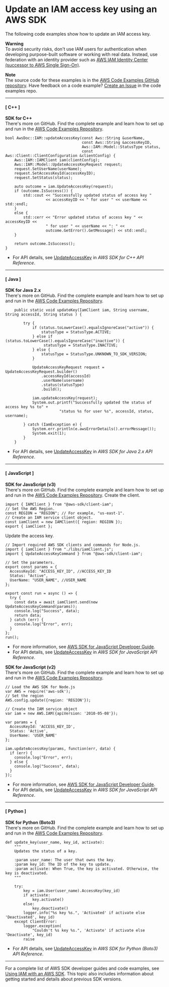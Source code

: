 # Update an IAM access key using an AWS SDK<a name="example_iam_UpdateAccessKey_section"></a>

The following code examples show how to update an IAM access key\. 

**Warning**  
To avoid security risks, don't use IAM users for authentication when developing purpose\-built software or working with real data\. Instead, use federation with an identity provider such as [AWS IAM Identity Center \(successor to AWS Single Sign\-On\)](https://docs.aws.amazon.com/singlesignon/latest/userguide/what-is.html)\.

**Note**  
The source code for these examples is in the [AWS Code Examples GitHub repository](https://github.com/awsdocs/aws-doc-sdk-examples)\. Have feedback on a code example? [Create an Issue](https://github.com/awsdocs/aws-doc-sdk-examples/issues/new/choose) in the code examples repo\. 

------
#### [ C\+\+ ]

**SDK for C\+\+**  
 There's more on GitHub\. Find the complete example and learn how to set up and run in the [AWS Code Examples Repository](https://github.com/awsdocs/aws-doc-sdk-examples/tree/main/cpp/example_code/iam#code-examples)\. 
  

```
bool AwsDoc::IAM::updateAccessKey(const Aws::String &userName,
                                  const Aws::String &accessKeyID,
                                  Aws::IAM::Model::StatusType status,
                                  const Aws::Client::ClientConfiguration &clientConfig) {
    Aws::IAM::IAMClient iam(clientConfig);
    Aws::IAM::Model::UpdateAccessKeyRequest request;
    request.SetUserName(userName);
    request.SetAccessKeyId(accessKeyID);
    request.SetStatus(status);

    auto outcome = iam.UpdateAccessKey(request);
    if (outcome.IsSuccess()) {
        std::cout << "Successfully updated status of access key "
                  << accessKeyID << " for user " << userName << std::endl;
    }
    else {
        std::cerr << "Error updated status of access key " << accessKeyID <<
                  " for user " << userName << ": " <<
                  outcome.GetError().GetMessage() << std::endl;
    }

    return outcome.IsSuccess();
}
```
+  For API details, see [UpdateAccessKey](https://docs.aws.amazon.com/goto/SdkForCpp/iam-2010-05-08/UpdateAccessKey) in *AWS SDK for C\+\+ API Reference*\. 

------
#### [ Java ]

**SDK for Java 2\.x**  
 There's more on GitHub\. Find the complete example and learn how to set up and run in the [AWS Code Examples Repository](https://github.com/awsdocs/aws-doc-sdk-examples/tree/main/javav2/example_code/iam#readme)\. 
  

```
    public static void updateKey(IamClient iam, String username, String accessId, String status ) {

        try {
            if (status.toLowerCase().equalsIgnoreCase("active")) {
                statusType = StatusType.ACTIVE;
            } else if (status.toLowerCase().equalsIgnoreCase("inactive")) {
                 statusType = StatusType.INACTIVE;
            } else {
                statusType = StatusType.UNKNOWN_TO_SDK_VERSION;
            }

            UpdateAccessKeyRequest request = UpdateAccessKeyRequest.builder()
                .accessKeyId(accessId)
                .userName(username)
                .status(statusType)
                .build();

            iam.updateAccessKey(request);
            System.out.printf("Successfully updated the status of access key %s to" +
                        "status %s for user %s", accessId, status, username);

        } catch (IamException e) {
            System.err.println(e.awsErrorDetails().errorMessage());
            System.exit(1);
        }
    }
```
+  For API details, see [UpdateAccessKey](https://docs.aws.amazon.com/goto/SdkForJavaV2/iam-2010-05-08/UpdateAccessKey) in *AWS SDK for Java 2\.x API Reference*\. 

------
#### [ JavaScript ]

**SDK for JavaScript \(v3\)**  
 There's more on GitHub\. Find the complete example and learn how to set up and run in the [AWS Code Examples Repository](https://github.com/awsdocs/aws-doc-sdk-examples/tree/main/javascriptv3/example_code/iam#code-examples)\. 
Create the client\.  

```
import { IAMClient } from "@aws-sdk/client-iam";
// Set the AWS Region.
const REGION = "REGION"; // For example, "us-east-1".
// Create an IAM service client object.
const iamClient = new IAMClient({ region: REGION });
export { iamClient };
```
Update the access key\.  

```
// Import required AWS SDK clients and commands for Node.js.
import { iamClient } from "./libs/iamClient.js";
import { UpdateAccessKeyCommand } from "@aws-sdk/client-iam";

// Set the parameters.
export const params = {
  AccessKeyId: "ACCESS_KEY_ID", //ACCESS_KEY_ID
  Status: "Active",
  UserName: "USER_NAME", //USER_NAME
};

export const run = async () => {
  try {
    const data = await iamClient.send(new UpdateAccessKeyCommand(params));
    console.log("Success", data);
    return data;
  } catch (err) {
    console.log("Error", err);
  }
};
run();
```
+  For more information, see [AWS SDK for JavaScript Developer Guide](https://docs.aws.amazon.com/sdk-for-javascript/v3/developer-guide/iam-examples-managing-access-keys.html#iam-examples-managing-access-keys-updating)\. 
+  For API details, see [UpdateAccessKey](https://docs.aws.amazon.com/AWSJavaScriptSDK/v3/latest/clients/client-iam/classes/updateaccesskeycommand.html) in *AWS SDK for JavaScript API Reference*\. 

**SDK for JavaScript \(v2\)**  
 There's more on GitHub\. Find the complete example and learn how to set up and run in the [AWS Code Examples Repository](https://github.com/awsdocs/aws-doc-sdk-examples/tree/main/javascript/example_code/iam#code-examples)\. 
  

```
// Load the AWS SDK for Node.js
var AWS = require('aws-sdk');
// Set the region 
AWS.config.update({region: 'REGION'});

// Create the IAM service object
var iam = new AWS.IAM({apiVersion: '2010-05-08'});

var params = {
  AccessKeyId: 'ACCESS_KEY_ID',
  Status: 'Active',
  UserName: 'USER_NAME'
};

iam.updateAccessKey(params, function(err, data) {
  if (err) {
    console.log("Error", err);
  } else {
    console.log("Success", data);
  }
});
```
+  For more information, see [AWS SDK for JavaScript Developer Guide](https://docs.aws.amazon.com/sdk-for-javascript/v2/developer-guide/iam-examples-managing-access-keys.html#iam-examples-managing-access-keys-updating)\. 
+  For API details, see [UpdateAccessKey](https://docs.aws.amazon.com/goto/AWSJavaScriptSDK/iam-2010-05-08/UpdateAccessKey) in *AWS SDK for JavaScript API Reference*\. 

------
#### [ Python ]

**SDK for Python \(Boto3\)**  
 There's more on GitHub\. Find the complete example and learn how to set up and run in the [AWS Code Examples Repository](https://github.com/awsdocs/aws-doc-sdk-examples/tree/main/python/example_code/iam/iam_basics#code-examples)\. 
  

```
def update_key(user_name, key_id, activate):
    """
    Updates the status of a key.

    :param user_name: The user that owns the key.
    :param key_id: The ID of the key to update.
    :param activate: When True, the key is activated. Otherwise, the key is deactivated.
    """

    try:
        key = iam.User(user_name).AccessKey(key_id)
        if activate:
            key.activate()
        else:
            key.deactivate()
        logger.info("%s key %s.", 'Activated' if activate else 'Deactivated', key_id)
    except ClientError:
        logger.exception(
            "Couldn't %s key %s.", 'Activate' if activate else 'Deactivate', key_id)
        raise
```
+  For API details, see [UpdateAccessKey](https://docs.aws.amazon.com/goto/boto3/iam-2010-05-08/UpdateAccessKey) in *AWS SDK for Python \(Boto3\) API Reference*\. 

------

For a complete list of AWS SDK developer guides and code examples, see [Using IAM with an AWS SDK](sdk-general-information-section.md)\. This topic also includes information about getting started and details about previous SDK versions\.